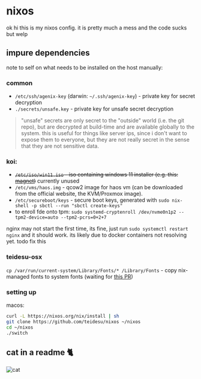 # nixos 

ok hi this is my nixos config. it is pretty much a mess and the code sucks but welp

## impure dependencies
note to self on what needs to be installed on the host manually:

### common
- `/etc/ssh/agenix-key` (darwin: `~/.ssh/agenix-key`) - private key for secret decryption
- `./secrets/unsafe.key` - private key for unsafe secret decryption

> "unsafe" secrets are only secret to the "outside" world (i.e. the git repo), but are decrypted at build-time
> and are available globally to the system. this is useful for things like server ips, since i don't want to
> expose them to everyone, but they are not really secret in the sense that they are not sensitive data.

### koi:
- ~~`/etc/iso/win11.iso` - iso containing windows 11 installer (e.g. this: [magnet](magnet:?xt=urn:btih:56197d53136ffcecbae5225f0ac761121eacdac6&dn=Win11_22H2_English_x64v1.iso&tr=udp%3a%2f%2ftracker.torrent.eu.org%3a451%2fannounce&tr=udp%3a%2f%2ftracker.tiny-vps.com%3a6969%2fannounce&tr=udp%3a%2f%2fopen.stealth.si%3a80%2fannounce))~~ currently unused
- `/etc/vms/haos.img` - qcow2 image for haos vm (can be downloaded from the official website, the KVM/Proxmox image).
- `/etc/secureboot/keys` - secure boot keys, generated with `sudo nix-shell -p sbctl --run "sbctl create-keys"`
- to enroll fde onto tpm: `sudo systemd-cryptenroll /dev/nvme0n1p2 --tpm2-device=auto --tpm2-pcrs=0+2+7`

nginx may not start the first time, its fine, just run `sudo systemctl restart nginx` and it should work.
its likely due to docker containers not resolving yet. todo fix this

### teidesu-osx
`cp /var/run/current-system/Library/Fonts/* /Library/Fonts` - copy nix-managed fonts to system fonts (waiting for [this PR](https://github.com/LnL7/nix-darwin/pull/754))

### setting up

macos:
```bash
curl -L https://nixos.org/nix/install | sh
git clone https://github.com/teidesu/nixos ~/nixos
cd ~/nixos
./switch
```

## cat in a readme 🐈

![cat](https://cataas.com/cat)
